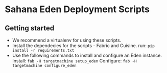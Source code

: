 # Sahana Eden Deployment Scripts

## Getting started

 - We recommend a virtualenv for using these scripts.
 - Install the dependecies for the scripts - Fabric and Cuisine.
   run: `pip install -r requirements.txt`
 - Use the following commands to install and configure an Eden instance.
   Install: `fab -H targetmachine setup_eden`
   Configure: `fab -H targetmachine configure_eden`
